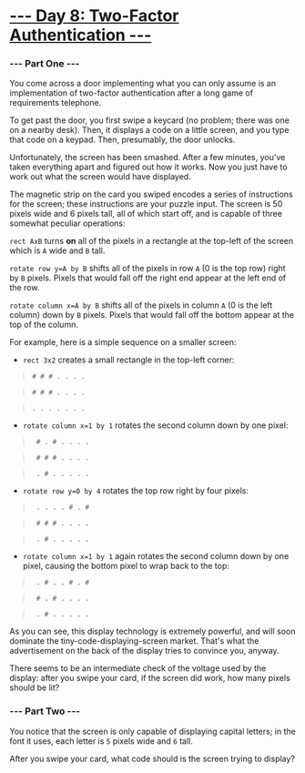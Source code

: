 # [--- Day 8: Two-Factor Authentication ---](http://adventofcode.com/2016/day/8)

### --- Part One ---

You come across a door implementing what you can only assume is an implementation of two-factor authentication after a long game of requirements telephone.

To get past the door, you first swipe a keycard (no problem; there was one on a nearby desk). Then, it displays a code on a little screen, and you type that code on a keypad. Then, presumably, the door unlocks.

Unfortunately, the screen has been smashed. After a few minutes, you've taken everything apart and figured out how it works. Now you just have to work out what the screen would have displayed.

The magnetic strip on the card you swiped encodes a series of instructions for the screen; these instructions are your puzzle input. The screen is 50 pixels wide and 6 pixels tall, all of which start off, and is capable of three somewhat peculiar operations:

`rect AxB` turns **on** all of the pixels in a rectangle at the top-left of the screen which is `A` wide and `B` tall.

`rotate row y=A by B` shifts all of the pixels in row `A` (0 is the top row) right by `B` pixels. Pixels that would fall off the right end appear at the left end of the row.

`rotate column x=A by B` shifts all of the pixels in column `A` (0 is the left column) down by `B` pixels. Pixels that would fall off the bottom appear at the top of the column.

For example, here is a simple sequence on a smaller screen:

- `rect 3x2` creates a small rectangle in the top-left corner:

> `# # # . . . .`

> `# # # . . . .`

> `. . . . . . .`

- `rotate column x=1 by 1` rotates the second column down by one pixel:

> ` # . # . . . .`

> ` # # # . . . .`

> ` . # . . . . .`

- `rotate row y=0 by 4` rotates the top row right by four pixels:

> ` . . . . # . #`

> ` # # # . . . .`

> ` . # . . . . .`

- `rotate column x=1 by 1` again rotates the second column down by one pixel, causing the bottom pixel to wrap back to the top:

> ` . # . . # . #`

> ` # . # . . . .`

> ` . # . . . . .`

As you can see, this display technology is extremely powerful, and will soon dominate the tiny-code-displaying-screen market. That's what the advertisement on the back of the display tries to convince you, anyway.

There seems to be an intermediate check of the voltage used by the display: after you swipe your card, if the screen did work, how many pixels should be lit?

### --- Part Two ---

You notice that the screen is only capable of displaying capital letters; in the font it uses, each letter is `5` pixels wide and `6` tall.

After you swipe your card, what code should is the screen trying to display?
